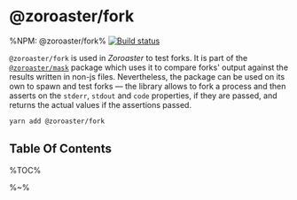 # @zoroaster/fork

%NPM: @zoroaster/fork%
[![Build status](https://ci.appveyor.com/api/projects/status/wn2glepwjr13ska5?svg=true)](https://ci.appveyor.com/project/4r7d3c0/fork)

`@zoroaster/fork` is used in _Zoroaster_ to test forks. It is part of the [`@zoroaster/mask`](https://github.com/contexttesting/mask) package which uses it to compare forks' output against the results written in non-js files. Nevertheless, the package can be used on its own to spawn and test forks &mdash; the library allows to fork a process and then asserts on the `stderr`, `stdout` and `code` properties, if they are passed, and returns the actual values if the assertions passed.

```sh
yarn add @zoroaster/fork
```

## Table Of Contents

%TOC%

%~%